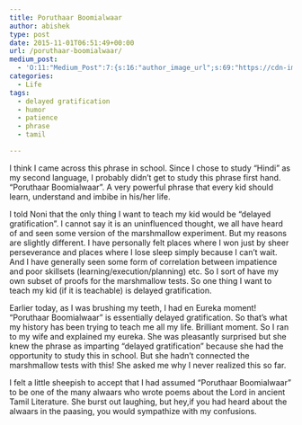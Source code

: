 ```yaml
---
title: Poruthaar Boomialwaar
author: abishek
type: post
date: 2015-11-01T06:51:49+00:00
url: /poruthaar-boomialwaar/
medium_post:
  - 'O:11:"Medium_Post":7:{s:16:"author_image_url";s:69:"https://cdn-images-1.medium.com/fit/c/200/200/0*LfHC1cgdpbsibDbt.jpeg";s:10:"author_url";s:31:"https://medium.com/@abishekgoda";s:10:"cross_link";s:3:"yes";s:2:"id";s:12:"27bf9a9f3845";s:7:"license";s:19:"all-rights-reserved";s:6:"status";s:6:"public";s:3:"url";s:66:"https://medium.com/@abishekgoda/poruthaar-boomialwaar-27bf9a9f3845";}'
categories:
  - Life
tags:
  - delayed gratification
  - humor
  - patience
  - phrase
  - tamil

---
```

I think I came across this phrase in school. Since I chose to study &#8220;Hindi&#8221; as my second language, I probably didn&#8217;t get to study this phrase first hand. &#8220;Poruthaar Boomialwaar&#8221;. A very powerful phrase that every kid should learn, understand and imbibe in his/her life.

I told Noni that the only thing I want to teach my kid would be &#8220;delayed gratification&#8221;. I cannot say it is an uninfluenced thought, we all have heard of and seen some version of the marshmallow experiment. But my reasons are slightly different. I have personally felt places where I won just by sheer perseverance and places where I lose sleep simply because I can&#8217;t wait. And I have generally seen some form of correlation between impatience and poor skillsets (learning/execution/planning) etc. So I sort of have my own subset of proofs for the marshmallow tests. So one thing I want to teach my kid (if it is teachable) is delayed gratification.

Earlier today, as I was brushing my teeth, I had en Eureka moment! &#8220;Poruthaar Boomialwaar&#8221; is essentially delayed gratification. So that&#8217;s what my history has been trying to teach me all my life. Brilliant moment. So I ran to my wife and explained my eureka. She was pleasantly surprised but she knew the phrase as imparting &#8220;delayed gratification&#8221; because she had the opportunity to study this in school. But she hadn&#8217;t connected the marshmallow tests with this! She asked me why I never realized this so far.

I felt a little sheepish to accept that I had assumed &#8220;Poruthaar Boomialwaar&#8221; to be one of the many alwaars who wrote poems about the Lord in ancient Tamil Literature. She burst out laughing, but hey,if you had heard about the alwaars in the paasing, you would sympathize with my confusions.